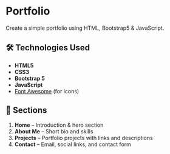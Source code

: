 # Portfolio
Create a simple portfolio using HTML, Bootstrap5 &amp; JavaScript.

## 🛠 Technologies Used
- **HTML5**
- **CSS3**
- **Bootstrap 5**
- **JavaScript**
- [Font Awesome](https://fontawesome.com/) (for icons)

## 📂 Sections
1. **Home** – Introduction & hero section  
2. **About Me** – Short bio and skills  
3. **Projects** – Portfolio projects with links and descriptions  
4. **Contact** – Email, social links, and contact form  
